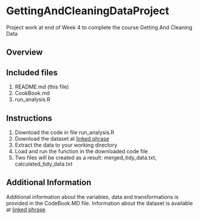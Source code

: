 # GettingAndCleaningDataProject
Project work at end of Week 4 to complete the course Getting And Cleaning Data

## Overview

## Included files
   1. README.md (this file)
   2. CookBook.md
   3. run_analysis.R

## Instructions
   1. Download the code in file run_analysis.R
   2. Download the dataset at [linked phrase](https://d396qusza40orc.cloudfront.net/getdata%2Fprojectfiles%2FUCI%20HAR%20Dataset.zip)
   3. Extract the data to your working directory
   4. Load and run the function in the downloaded code file
   5. Two files will be created as a result: merged_tidy_data.txt, calculated_tidy_data.txt

## Additional Information
Additional information about the variables, data and transformations is provided in the CodeBook.MD file.
Information about the dataset is available at [linked phrase](http://archive.ics.uci.edu/ml/datasets/Human+Activity+Recognition+Using+Smartphones).
